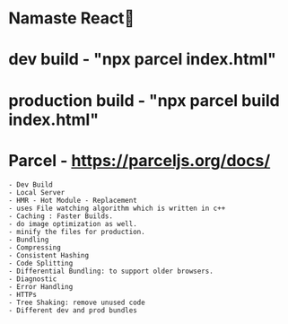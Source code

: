 # Namaste React🚀
# dev build - "npx parcel index.html"
# production build - "npx parcel build index.html"
# Parcel - https://parceljs.org/docs/
    - Dev Build
    - Local Server
    - HMR - Hot Module - Replacement
    - uses File watching algorithm which is written in c++
    - Caching : Faster Builds.
    - do image optimization as well.
    - minify the files for production.
    - Bundling
    - Compressing
    - Consistent Hashing
    - Code Splitting
    - Differential Bundling: to support older browsers.
    - Diagnostic
    - Error Handling
    - HTTPs
    - Tree Shaking: remove unused code
    - Different dev and prod bundles
    
